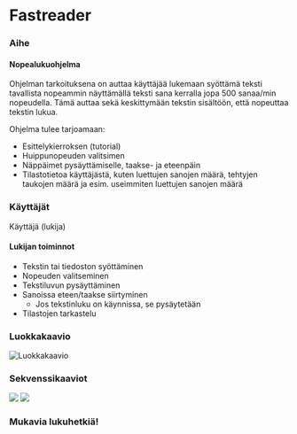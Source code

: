 # Fastreader

### Aihe

#### Nopealukuohjelma

Ohjelman tarkoituksena on auttaa käyttäjää lukemaan syöttämä teksti tavallista nopeammin näyttämällä teksti sana kerralla jopa 500 sanaa/min nopeudella. Tämä auttaa sekä keskittymään tekstin sisältöön, että nopeuttaa tekstin lukua. 

Ohjelma tulee tarjoamaan:
* Esittelykierroksen (tutorial) 
* Huippunopeuden valitsimen 
* Näppäimet pysäyttämiselle, taakse- ja eteenpäin 
* Tilastotietoa käyttäjästä, kuten luettujen sanojen määrä, tehtyjen taukojen määrä ja esim. useimmiten luettujen sanojen määrä

### Käyttäjät

Käyttäjä (lukija)

#### Lukijan toiminnot

* Tekstin tai tiedoston syöttäminen
* Nopeuden valitseminen
* Tekstiluvun pysäyttäminen
* Sanoissa eteen/taakse siirtyminen
  * Jos tekstinluku on käynnissa, se pysäytetään
* Tilastojen tarkastelu

### Luokkakaavio
![Luokkakaavio](luokkakaavio.png)

### Sekvenssikaaviot
![](nayta_statistiikka.png)
![](seuraava_lause.png)

### Mukavia lukuhetkiä!

